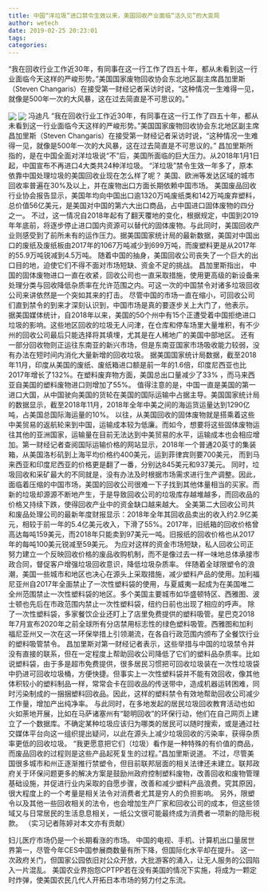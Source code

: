 ```yaml
---
title: 中国“洋垃圾”进口禁令生效以来，美国回收产业面临“活久见”的大变局
author: wetech
date: 2019-02-25 20:23:01
tags: 
categories: 
---
```

“我在回收行业工作近30年，有同事在这一行工作了四五十年，都从未看到这一行业面临今天这样的严峻形势。”美国国家废物回收协会东北地区副主席昌加里斯（Steven Changaris）在接受第一财经记者采访时说，“这种情况一生难得一见，就像是500年一次的大风暴，这在过去简直是不可思议的。”
<!-- more -->
<img align="center" border="0" src="https://imgcdn.yicai.com/uppics/images/2019/02/90cdec2c4e34c8679f8afa7350f5e4f9.jpg" />
<img align="center" border="0" src="https://imgcdn.yicai.com/uppics/images/2019/02/d923be37fcf71b414a564d30d389ce4e.jpg" />
冯迪凡
“我在回收行业工作近30年，有同事在这一行工作了四五十年，都从未看到这一行业面临今天这样的严峻形势。”美国国家废物回收协会东北地区副主席昌加里斯（Steven Changaris）在接受第一财经记者采访时说，“这种情况一生难得一见，就像是500年一次的大风暴，这在过去简直是不可思议的。”
昌加里斯所指的，是在中国全面对洋垃圾说“不”后，美国所面临的巨大压力。从2018年1月1日起，中国宣布不再进口4大类共24种洋垃圾。
“洋垃圾”禁令生效一年多了，原本依靠中国处理垃圾的美国回收业现在怎么样了呢？
美国、欧洲等发达区域的城市回收率普遍在30%及以上，并在废物出口方面长期依赖中国市场。
美国废品回收行业协会报告显示，美国年均向中国出口逾1320万吨废纸类和142万吨废弃塑料，总价值56亿美元，是美国对中国的第六大出口商品，占中国进口固体废物的四分之一。
不过，这一情况自2018年起有了翻天覆地的变化，根据规定，中国到2019年年底前，将逐步停止进口国内资源可以替代的固体废物。与此同时，美国回收产业则感受到了前所未有的运作压力。据美国国家统计局的最新数据，美国对中国出口的废纸及废纸板由2017年的1067万吨减少到699万吨，而废塑料更是从2017年的55.9万吨锐减到4.5万吨。
随着中国的抽身，美国回收公司丧失了一个巨大的出口目的地，迫使它们不得不面对市场短缺、资金不足的挑战。
昌加里斯指出， 中国的固体废物进口一直在收紧，回收公司也一直采取措施，使用更高级的新设备来处理分类与回收降低杂质率在允许范围之内。可这一次的中国禁令对诸多垃圾回收公司来讲依然是一个突如其来的打击。
尽管中国的市场一直在缩小，可回收公司们直到禁令的到来才深刻认识到，中国市场是真的要逐步关上大门了，他表示。
据美国媒体统计，自2018年以来，美国的50个州中有15个正遭受着中国拒绝进口垃圾的影响。这些地区回收的垃圾无人问津，在仓库和停车场里大量堆积，有不少州的回收公司最后只能选择将其填埋，尤其是在人稀地广的美国中部地区。
还有一部分回收物则正运往东南亚的新兴市场，但是东南亚国家市场吸收能力较弱，没有办法在短时间内消化大量新增的回收垃圾。
据美国国家统计局数据，截至2018年11月，印度从美国的废纸、废纸箱进口额是前一年的1.6倍，印度尼西亚也比2017年增长了132%。在塑料废弃物方面，美国总出口量减少了33% ，而马来西亚自美国的塑料废物进口则增加了55%。
值得注意的是，中国一直是美国的第一进口大国，从中国驶向美国的货轮在美国的国际运输中占据主导。美国国家统计局的数据显示，截至2018年11月，2018年全年中美之间的海运货运量达到1290亿吨，占美国总国际海运量的10%。
以往，从美国回收的固体废物就是搭乘着这些中美贸易的返航轮来到中国，运输成本较为低廉。而如今，想要将这些固体废物运往其他的亚洲国家，运输量在目前无法达到中美贸易的水平，运输成本也会相应增加。第一财经记者查阅国际运输价格的网站显示，2018年一个普通20英寸的集装箱，从美国洛杉矶到上海平均价格约400美元，运到菲律宾则要700美元， 而到马来西亚和印度尼西亚的价格更是翻了一番，分别达845美元和937美元。
同时，垃圾回收和采矿最大的不同就是，没有办法及时根据市场需求进行生产调整。因此，面临着压缩的中国市场，美国的回收公司很难一下子找到其他体量相当的买家。而新的垃圾却源源不断地产生，于是导致回收公司的垃圾库存越堆越多，而回收品的价格又持续下跌，使得回收产业中的资金缺口越来越大。
全美第二大回收公司共和废品处理公司的最新年度财报显示：2018年全年其回收品卖出的收入约2.9亿美元，相较于前一年的5.4亿美元收入，下滑了55%。2017年，旧纸箱的回收价格曾高达每吨159美元，而2018年只能卖到97美元一吨。旧报纸的回收价格也从2017年的每吨100美元锐减至59美元。
为应对这样的资金市场短缺，私人回收公司正努力建立一个反映回收价格的废品收购机制，而不是像过去一样一味地总体承接市政合同，督促客户增强垃圾回收意识，降低垃圾杂质率。
伴随着全球限塑令的浪潮，美国一些城市和地区也决心在源头上采取措施，减少塑料产品的使用。加利福尼亚州自2017年全面禁止了一次性塑料袋的使用，与夏威夷一起成为在美国唯二全州范围禁止一次性塑料袋的地区。多个美国主要城市如华盛顿特区、西雅图、波士顿也先后在市政范围内禁止一次性塑料袋，纽约日前也出现了相应的呼声。
除了一次性塑料袋，多家餐饮企业还盯上了店里免费提供的塑料吸管。星巴克2018年7月宣布2020年之前全球所有分店禁用标志性的绿色塑料吸管。西雅图和加利福尼亚州又一次在这一环保举措上引领潮流，在各自行政范围内颁布了全餐饮行业的塑料吸管禁令。
昌加里斯对第一财经记者表示，这些举措与中国的垃圾禁令并没有直接的联系，但在一定程度上帮助回收公司降低了它们的塑料品杂质率。比如说塑料袋，由于多是超市免费提供，很多居民习惯把可回收垃圾装在一次性垃圾袋中扔进可回收垃圾桶，方便快捷。但事实上一次性塑料袋并不能有效回收，像其他体积较小的塑料制品一样，常常会卡在回收品的传送带中，造成机器运转困难，同时污染制成的一捆捆塑料回收品。因此，这样的塑料禁令有效地帮助回收公司减少工作量，增加产出纯净率。
与此同时，在多地发起的居民垃圾回收教育活动也如火如荼地开展，比如在马萨诸塞州有“聪明回收”的环保行动，他们在自己网页上建立了一个数据库。不确定某种垃圾应该归为哪类的居民可以随时搜索，或是通过社交媒体平台向这一组织提出疑问，以此在源头上减少垃圾回收的污染率，获得杂质率更低的回收垃圾。
“我更愿意把它们（垃圾）看作是一种特殊的有价值的商品，而废品回收的过程则是这些产品起死复生的过程。”昌加里斯说道。
不过，尽管美国很多城市和州正逐渐推行禁塑令，但目前联邦层面的相关法律还未建立。联邦政府关于环保问题更多的解决方案是鼓励州政府控制塑料废物，改善回收和废物管理基础设施，并促进行业内采取的自愿步骤，改善和减少塑料产品浪费。究其原因，很大程度上的一个考量是相关法令对消费者尤其是穷人的负担影响。
另外，限塑令以及其他一些回收相关的法令，也会增加生产厂家和回收公司的成本，但这些领域又与日常居民的生活息息相关，一纸公文很可能最终成为消费者一项新的隐形税款。
（实习记者陈婷对本文亦有贡献）
 
 
妇儿医疗市场仍是一个长期看涨的市场。
中国的电视、手机、计算机出口量居世界第一，尽管今年CES中国参展商数量有所下降，但国际化水平却在提升。
这一次政府关门，但国家公园依旧对公众开放，大批游客的涌入，让无人服务的公园陷入一片混乱。
美国农业界抱怨CPTPP若在没有美国的情况下实施，将成为一颗定时炸弹，使美国农民几代人开拓日本市场的努力付之东流。
